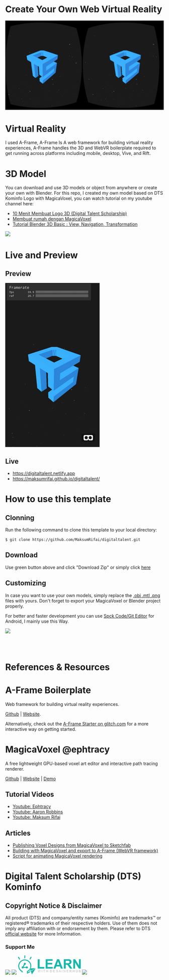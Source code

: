 # Create Your Own Web Virtual Reality

<a href="https://github.com/MaksumRifai/digitaltalent/blob/master/ss-dts-2.jpg"><img src="https://raw.githubusercontent.com/MaksumRifai/digitaltalent/master/ss-dts-2.jpg" width="600"></a>

# Virtual Reality
I used A-Frame, A-Frame Is A web framework for building virtual reality experiences, A-Frame handles the 3D and WebVR boilerplate required to get running across platforms including mobile, desktop, Vive, and Rift.

# 3D Model
You can download and use 3D models or object from anywhere or create your own with Blender. For this repo, I created my own model based on DTS Kominfo Logo with MagicaVoxel, you can watch tutorial on my youtube channel here:

- [10 Menit Membuat Logo 3D (Digital Talent Scholarship)](https://www.youtube.com/watch?v=0GfNYFcDjMU&t=6s)
- [Membuat rumah dengan MagicaVoxel](https://www.youtube.com/watch?v=nbfeWj46R3c)
- [Tutorial Blender 3D Basic : View, Navigation, Transformation](https://www.youtube.com/watch?v=tEAuDC7SjsQ&t=33s)

<a href="https://www.youtube.com/watch?v=0GfNYFcDjMU&t=6s"><img src="https://i3.ytimg.com/vi/0GfNYFcDjMU/hqdefault.jpg"></a>

# Live and Preview
## Preview
<a href="https://github.com/MaksumRifai/digitaltalent/blob/master/ss-dts-1.jpg"><img src="https://raw.githubusercontent.com/MaksumRifai/digitaltalent/master/ss-dts-1.jpg" width="300"></a>
## Live
- https://digitaltalent.netlify.app
- https://maksumrifai.github.io/digitaltalent/

# How to use this template
## Clonning
Run the following command to clone this template to your local directory:
```
$ git clone https://github.com/MaksumRifai/digitaltalent.git

```
## Download
Use green button above and click "Download Zip" or simply click [here](https://github.com/MaksumRifai/digitaltalent/archive/master.zip)
## Customizing
In case you want to use your own models, simply replace the [.obj .mtl .png](https://en.m.wikipedia.org/wiki/Wavefront_.obj_file) files with yours. Don't forget to export your MagicaVoxel or Blender project properly.

For better and faster development you can use [Spck Code/Git Editor](http://play.google.com/store/apps/details?id=io.spck) for Android, I mainly use this Way.

<a href="https://github.com/MaksumRifai/360vr/blob/master/360vr.gif"><img src="https://raw.githubusercontent.com/MaksumRifai/360vr/master/360vr.gif"></a>

<br/><br/>
# References & Resources

# A-Frame Boilerplate

Web framework for building virtual reality experiences.

[Github](https://github.com/aframevr/aframe) | [Website](https://aframe.io).

Alternatively, check out the [A-Frame Starter on
glitch.com](https://glitch.com/~aframe) for a more interactive way on getting
started.

# MagicaVoxel @ephtracy

A free lightweight GPU-based voxel art editor and interactive path tracing renderer.

[Github](https://github.com/ephtracy) | [Website](https://ephtracy.github.io/) | [Demo](https://youtu.be/mfKx4j-C6nI)

## Tutorial Videos

- [Youtube: Ephtracy](https://youtu.be/d_WymsNdRBA)
- [Youtube: Aaron Robbins](https://www.youtube.com/playlist?list=PLHtmobOgsDvlikllA1MBk7pk_DWlmtR_S)
- [Youtube: Maksum Rifai](https://www.youtube.com/watch?v=0GfNYFcDjMU&t=42s)

## Articles

- [Publishing Voxel Designs from MagicaVoxel to Sketchfab](https://blog.sketchfab.com/publishing-voxel-designs-from-magicavoxel-to-sketchfab/)
- [Building with MagicaVoxel and export to A-Frame (WebVR framework)](https://aframe.io/docs/0.3.0/guides/building-with-magicavoxel.html)
- [Script for animating MagicaVoxel rendering](http://drinkdecaf.com/magicavoxel_animate)

# Digital Talent Scholarship (DTS) Kominfo

## Copyright Notice & Disclaimer

All product (DTS) and company/entity names (Kominfo) are trademarks™ or registered® trademarks of their respective holders. Use of them does not imply any affiliation with or endorsement by them.
Please refer to DTS [official website](https://digitalent.kominfo.go.id) for more Information.

### Support Me
<a href="https://www.paypal.me/maksumrifai"><img src="https://encrypted-tbn0.gstatic.com/images?q=tbn%3AANd9GcSRU16oC9ndfwmD5a14Df0X7B96ummOHmQGsg&usqp=CAU" width="200"></a>
<a href="https://invoice.xendit.co/donation/Dukungan"><img src="https://encrypted-tbn0.gstatic.com/images?q=tbn%3AANd9GcROR5VQJr0XTxLh-kmhGyyyQA0i8ISLTxQRcg&usqp=CAU" width="200"></a>
<a href="https://github.com/desainerhub"><img src="https://raw.githubusercontent.com/MaksumRifai/360vr/master/learn.png" width="200"></a>
<a href="https://github.com/Bekasi-Dev-Community"><img src="https://raw.githubusercontent.com/Bekasi-Dev-Community/bekasidev/master/assets/img/brand/bekasidev-stiker.png" width="200"></a>
